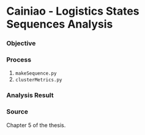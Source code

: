 # Cainiao - Logistics States Sequences Analysis

### Objective

### Process
1. `makeSequence.py`
2. `clusterMetrics.py`

### Analysis Result

### Source
Chapter 5 of the thesis.